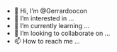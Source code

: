 - 👋 Hi, I’m @Gerrardoocon
- 👀 I’m interested in ...
- 🌱 I’m currently learning ...
- 💞️ I’m looking to collaborate on ...
- 📫 How to reach me ...

<!---
Gerrardoocon/Gerrardoocon is a ✨ special ✨ repository because its `README.md` (this file) appears on your GitHub profile.
You can click the Preview link to take a look at your changes.
--->
